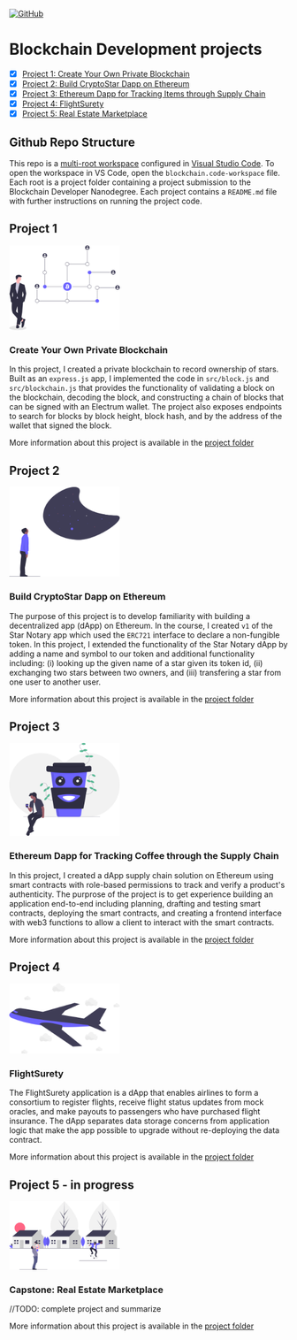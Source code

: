 [![GitHub](https://img.shields.io/github/license/galen211/udacity-blockchain-developer?style=flat-square)](LICENSE.md)

# Blockchain Development projects


- [x] [Project 1: Create Your Own Private Blockchain](#project-1)
- [x] [Project 2: Build CryptoStar Dapp on Ethereum](#project-2)
- [x] [Project 3: Ethereum Dapp for Tracking Items through Supply Chain](#project-3)
- [x] [Project 4: FlightSurety](#project-4)
- [x] [Project 5: Real Estate Marketplace](#project-5)

## Github Repo Structure
This repo is a [multi-root workspace](https://code.visualstudio.com/docs/editor/multi-root-workspaces) configured in [Visual Studio Code](https://code.visualstudio.com/).  To open the workspace in VS Code, open the `blockchain.code-workspace` file.  Each root is a project folder containing a project submission to the Blockchain Developer Nanodegree.  Each project contains a `README.md` file with further instructions on running the project code.

## Project 1
<img src="assets/undraw/project1.svg" width="200"/>

### Create Your Own Private Blockchain
In this project, I created a private blockchain to record ownership of stars.  Built as an `express.js` app, I implemented the code in `src/block.js` and `src/blockchain.js` that provides the functionality of validating a block on the blockchain, decoding the block, and constructing a chain of blocks that can be signed with an Electrum wallet.  The project also exposes endpoints to search for blocks by block height, block hash, and by the address of the wallet that signed the block.

More information about this project is available in the [project folder](/project1/)

## Project 2
<img src="assets/undraw/project2.svg" width="200"/>

### Build CryptoStar Dapp on Ethereum
The purpose of this project is to develop familiarity with building a decentralized app (dApp) on Ethereum.  In the course, I created `v1` of the Star Notary app which used the `ERC721` interface to declare a non-fungible token.  In this project, I extended the functionality of the Star Notary dApp by adding a name and symbol to our token and additional functionality including: (i) looking up the given name of a star given its token id, (ii) exchanging two stars between two owners, and (iii) transfering a star from one user to another user.

More information about this project is available in the [project folder](/project2/)

## Project 3
<img src="assets/undraw/project3.svg" width="200"/>

### Ethereum Dapp for Tracking Coffee through the Supply Chain
In this project, I created a dApp supply chain solution on Ethereum using smart contracts with role-based permissions to track and verify a product's authenticity.  The purprose of the project is to get experience building an application end-to-end including planning, drafting and testing smart contracts, deploying the smart contracts, and creating a frontend interface with web3 functions to allow a client to interact with the smart contracts.

More information about this project is available in the [project folder](/project3/)

## Project 4
<img src="assets/undraw/project4.svg" width="200"/>

### FlightSurety
The FlightSurety application is a dApp that enables airlines to form a consortium to register flights, receive flight status updates from mock oracles, and make payouts to passengers who have purchased flight insurance.  The dApp separates data storage concerns from application logic that make the app possible to upgrade without re-deploying the data contract.

More information about this project is available in the [project folder](/project4/)

## Project 5 - **in progress**
<img src="assets/undraw/project5.svg" width="200"/>

### Capstone: Real Estate Marketplace
//TODO: complete project and summarize

More information about this project is available in the [project folder](/project5/)

